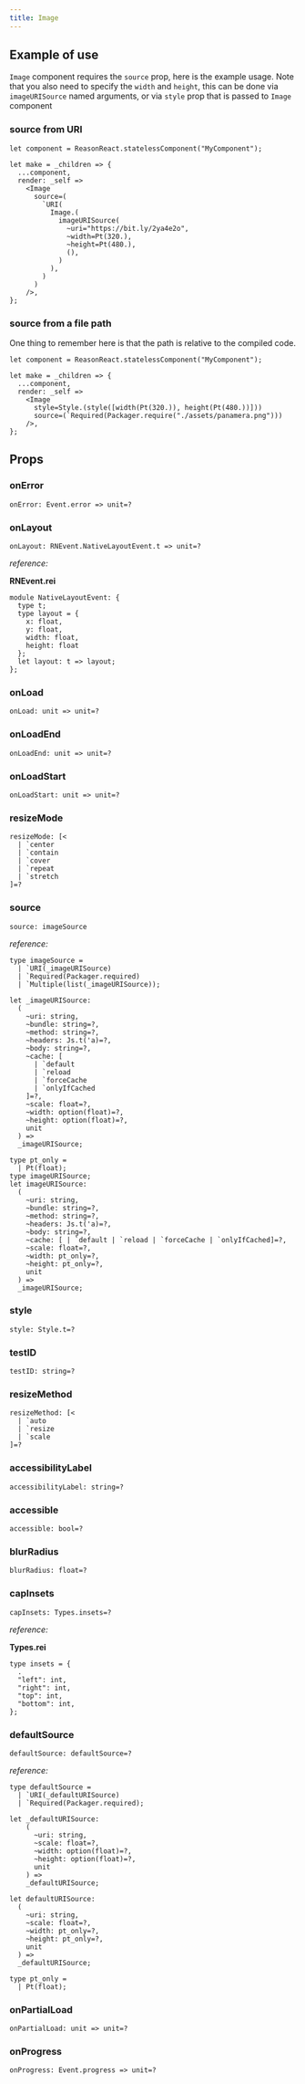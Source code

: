 ```yaml
---
title: Image
---
```


## Example of use

`Image` component requires the `source` prop, here is the example usage. Note that you also need to specify the `width` and `height`, this can be done via `imageURISource` named arguments, or via `style` prop that is passed to `Image` component

### source from URI

```reason
let component = ReasonReact.statelessComponent("MyComponent");

let make = _children => {
  ...component,
  render: _self =>
    <Image
      source=(
        `URI(
          Image.(
            imageURISource(
              ~uri="https://bit.ly/2ya4e2o",
              ~width=Pt(320.),
              ~height=Pt(480.),
              (),
            )
          ),
        )
      )
    />,
};
```

### source from a file path

One thing to remember here is that the path is relative to the compiled code.

```reason
let component = ReasonReact.statelessComponent("MyComponent");

let make = _children => {
  ...component,
  render: _self =>
    <Image
      style=Style.(style([width(Pt(320.)), height(Pt(480.))]))
      source=(`Required(Packager.require("./assets/panamera.png")))
    />,
};
```

## Props

### onError

```reason
onError: Event.error => unit=?
```

### onLayout

```reason
onLayout: RNEvent.NativeLayoutEvent.t => unit=?
```

_reference:_

**RNEvent.rei**

```reason
module NativeLayoutEvent: {
  type t;
  type layout = {
    x: float,
    y: float,
    width: float,
    height: float
  };
  let layout: t => layout;
};
```

### onLoad

```reason
onLoad: unit => unit=?
```

### onLoadEnd

```reason
onLoadEnd: unit => unit=?
```

### onLoadStart

```reason
onLoadStart: unit => unit=?
```

### resizeMode

```reason
resizeMode: [<
  | `center
  | `contain
  | `cover
  | `repeat
  | `stretch
]=?
```

### source

```reason
source: imageSource
```

_reference:_

```reason
type imageSource =
  | `URI(_imageURISource)
  | `Required(Packager.required)
  | `Multiple(list(_imageURISource));
```

```reason
let _imageURISource:
  (
    ~uri: string,
    ~bundle: string=?,
    ~method: string=?,
    ~headers: Js.t('a)=?,
    ~body: string=?,
    ~cache: [
      | `default
      | `reload
      | `forceCache
      | `onlyIfCached
    ]=?,
    ~scale: float=?,
    ~width: option(float)=?,
    ~height: option(float)=?,
    unit
  ) =>
  _imageURISource;
```

```reason
type pt_only =
  | Pt(float);
type imageURISource;
let imageURISource:
  (
    ~uri: string,
    ~bundle: string=?,
    ~method: string=?,
    ~headers: Js.t('a)=?,
    ~body: string=?,
    ~cache: [ | `default | `reload | `forceCache | `onlyIfCached]=?,
    ~scale: float=?,
    ~width: pt_only=?,
    ~height: pt_only=?,
    unit
  ) =>
  _imageURISource;
```

### style

```reason
style: Style.t=?
```

### testID

```reason
testID: string=?
```

### resizeMethod

```reason
resizeMethod: [<
  | `auto
  | `resize
  | `scale
]=?
```

### accessibilityLabel

```reason
accessibilityLabel: string=?
```

### accessible

```reason
accessible: bool=?
```

### blurRadius

```reason
blurRadius: float=?
```

### capInsets

```reason
capInsets: Types.insets=?
```

_reference:_

**Types.rei**

```reason
type insets = {
  .
  "left": int,
  "right": int,
  "top": int,
  "bottom": int,
};
```

### defaultSource

```reason
defaultSource: defaultSource=?
```

_reference:_

```reason
type defaultSource =
  | `URI(_defaultURISource)
  | `Required(Packager.required);
```

```reason
let _defaultURISource:
    (
      ~uri: string,
      ~scale: float=?,
      ~width: option(float)=?,
      ~height: option(float)=?,
      unit
    ) =>
    _defaultURISource;
```

```reason
let defaultURISource:
  (
    ~uri: string,
    ~scale: float=?,
    ~width: pt_only=?,
    ~height: pt_only=?,
    unit
  ) =>
  _defaultURISource;
```

```reason
type pt_only =
  | Pt(float);
```

### onPartialLoad

```reason
onPartialLoad: unit => unit=?
```

### onProgress

```reason
onProgress: Event.progress => unit=?
```
